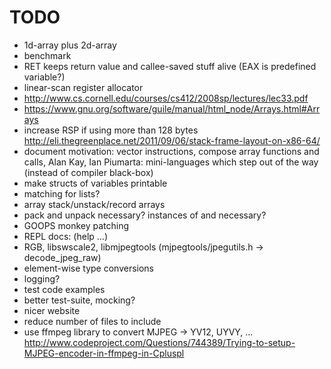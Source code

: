 # TODO

* 1d-array plus 2d-array
* benchmark
* RET keeps return value and callee-saved stuff alive (EAX is predefined variable?)
* linear-scan register allocator
* http://www.cs.cornell.edu/courses/cs412/2008sp/lectures/lec33.pdf
* https://www.gnu.org/software/guile/manual/html_node/Arrays.html#Arrays
* increase RSP if using more than 128 bytes
  http://eli.thegreenplace.net/2011/09/06/stack-frame-layout-on-x86-64/
* document motivation: vector instructions, compose array functions and calls,
  Alan Kay, Ian Piumarta: mini-languages which step out of the way (instead of compiler black-box)
* make structs of variables printable
* matching for lists?
* array stack/unstack/record arrays
* pack and unpack necessary? instances of <int> and <bool> necessary?
* GOOPS monkey patching
* REPL docs: (help ...)
* RGB, libswscale2, libmjpegtools (mjpegtools/jpegutils.h -> decode_jpeg_raw)
* element-wise type conversions
* logging?
* test code examples
* better test-suite, mocking?
* nicer website
* reduce number of files to include
* use ffmpeg library to convert MJPEG -> YV12, UYVY, ...
  http://www.codeproject.com/Questions/744389/Trying-to-setup-MJPEG-encoder-in-ffmpeg-in-Cpluspl
